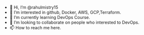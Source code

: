 - 👋 Hi, I’m @rahulmistry15
- 👀 I’m interested in github, Docker, AWS, GCP,Terraform.
- 🌱 I’m currently learning DevOps Course.
- 💞️ I’m looking to collaborate on people who interested to DevOps.
- 📫 How to reach me here.

<!---
rahulmistry15/rahulmistry15 is a ✨ special ✨ repository because its `README.md` (this file) appears on your GitHub profile.
You can click the Preview link to take a look at your changes.
--->
